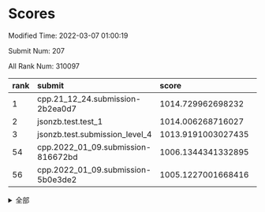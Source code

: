 # Scores

Modified Time: 2022-03-07 01:00:19

Submit Num: 207

All Rank Num: 310097

| rank |               submit               |       score        |       sigma        | pk_num |
| :--- | :--------------------------------- | :----------------- | :----------------- | :----- |
| 1    | cpp.21_12_24.submission-2b2ea0d7   | 1014.729962698232  | 0.8202277469819905 | 5988   |
| 2    | jsonzb.test.test_1                 | 1014.006268716027  | 0.8549134844963634 | 5987   |
| 3    | jsonzb.test.submission_level_4     | 1013.9191003027435 | 0.8137921810439692 | 5992   |
| 54   | cpp.2022_01_09.submission-816672bd | 1006.1344341332895 | 0.7255002987899384 | 5995   |
| 56   | cpp.2022_01_09.submission-5b0e3de2 | 1005.1227001668416 | 0.7173013488166196 | 5994   |


<details>
<summary>全部</summary>

| rank |                 submit                 |       score        |       sigma        | pk_num |
| :--- | :------------------------------------- | :----------------- | :----------------- | :----- |
| 1    | cpp.21_12_24.submission-2b2ea0d7       | 1014.729962698232  | 0.8202277469819905 | 5988   |
| 2    | jsonzb.test.test_1                     | 1014.006268716027  | 0.8549134844963634 | 5987   |
| 3    | jsonzb.test.submission_level_4         | 1013.9191003027435 | 0.8137921810439692 | 5992   |
| 4    | gobigger.level_3.submission_level_3_0  | 1011.3894215267284 | 0.7828455856238983 | 5990   |
| 5    | gobigger.level_3.submission_level_3_31 | 1011.2427775905743 | 0.7446210090378269 | 5994   |
| 6    | gobigger.level_3.submission_level_3_4  | 1011.0875060332063 | 0.7772801213878772 | 5993   |
| 7    | gobigger.level_3.submission_level_3_46 | 1011.0600481171151 | 0.7650046017108684 | 5991   |
| 8    | gobigger.level_3.submission_level_3_45 | 1010.9807302926794 | 0.7759018705282421 | 5989   |
| 9    | gobigger.level_3.submission_level_3_25 | 1010.9407098138806 | 0.7840166296740037 | 5997   |
| 10   | gobigger.level_3.submission_level_3_38 | 1010.7469577745874 | 0.7398574024201334 | 5994   |
| 11   | gobigger.level_3.submission_level_3_34 | 1010.6994216178559 | 0.7518155421006297 | 5990   |
| 12   | gobigger.level_3.submission_level_3_47 | 1010.6668845564033 | 0.7746961931545251 | 5989   |
| 13   | gobigger.level_3.submission_level_3_44 | 1010.6015640450504 | 0.7445161178332994 | 5990   |
| 14   | gobigger.level_3.submission_level_3_27 | 1010.5872635567026 | 0.7597366137756526 | 5990   |
| 15   | gobigger.level_3.submission_level_3_19 | 1010.4304240864803 | 0.7475890681787132 | 5991   |
| 16   | gobigger.level_3.submission_level_3_14 | 1010.3481384308116 | 0.7424342979792662 | 5997   |
| 17   | gobigger.level_3.submission_level_3_48 | 1010.2061639657034 | 0.776811042089619  | 5994   |
| 18   | gobigger.level_3.submission_level_3_43 | 1010.1993573234698 | 0.7710453380054577 | 5992   |
| 19   | gobigger.level_3.submission_level_3_22 | 1010.1288671345314 | 0.758949680761789  | 5987   |
| 20   | gobigger.level_3.submission_level_3_37 | 1010.0296967025823 | 0.7536874513406027 | 5991   |
| 21   | gobigger.level_3.submission_level_3_35 | 1010.0163749201707 | 0.754145133141629  | 5995   |
| 22   | gobigger.level_3.submission_level_3_36 | 1009.9787957641196 | 0.7603025515536233 | 5990   |
| 23   | gobigger.level_3.submission_level_3_21 | 1009.9617594237731 | 0.7828139252380206 | 5991   |
| 24   | gobigger.level_3.submission_level_3_2  | 1009.951167918327  | 0.7507999883932186 | 5996   |
| 25   | gobigger.level_3.submission_level_3_18 | 1009.9331310623718 | 0.7549823421222518 | 5992   |
| 26   | gobigger.level_3.submission_level_3_11 | 1009.7422294807726 | 0.7577262068186805 | 5992   |
| 27   | gobigger.level_3.submission_level_3_41 | 1009.7379154780639 | 0.7482458504985634 | 5989   |
| 28   | gobigger.level_3.submission_level_3_9  | 1009.729897261916  | 0.7633690070364777 | 5990   |
| 29   | gobigger.level_3.submission_level_3_23 | 1009.7176605646097 | 0.7600716463113699 | 5991   |
| 30   | gobigger.level_3.submission_level_3_32 | 1009.6454680786916 | 0.7688757995225728 | 5988   |
| 31   | gobigger.level_3.submission_level_3_7  | 1009.5980314582804 | 0.7417693069167414 | 5996   |
| 32   | gobigger.level_3.submission_level_3_1  | 1009.5676510612918 | 0.7479179282186145 | 5987   |
| 33   | gobigger.level_3.submission_level_3_13 | 1009.5610412958566 | 0.7520956693041408 | 5988   |
| 34   | gobigger.level_3.submission_level_3_29 | 1009.5334481834034 | 0.7529535751531495 | 5996   |
| 35   | gobigger.level_3.submission_level_3_49 | 1009.4649131034253 | 0.7537185668096981 | 5997   |
| 36   | gobigger.level_3.submission_level_3_20 | 1009.4571219731283 | 0.7637259413662184 | 5998   |
| 37   | gobigger.level_3.submission_level_3_8  | 1009.3441525276932 | 0.7294146939342344 | 5989   |
| 38   | gobigger.level_3.submission_level_3_5  | 1009.3131995293492 | 0.7350355751606985 | 5994   |
| 39   | gobigger.level_3.submission_level_3_42 | 1009.2459633335671 | 0.7495378789959855 | 6000   |
| 40   | gobigger.level_3.submission_level_3_15 | 1009.2217799321689 | 0.7574079936575802 | 5989   |
| 41   | gobigger.level_3.submission_level_3_30 | 1009.1838594688538 | 0.7513767367701858 | 5996   |
| 42   | gobigger.level_3.submission_level_3_28 | 1009.1643316377333 | 0.7660394378996043 | 5993   |
| 43   | gobigger.level_3.submission_level_3_26 | 1009.1264175015995 | 0.7394842871734115 | 5997   |
| 44   | gobigger.level_3.submission_level_3_16 | 1008.9615306924585 | 0.7825914474480397 | 5992   |
| 45   | gobigger.level_3.submission_level_3_6  | 1008.8557645429289 | 0.7523775296516143 | 5989   |
| 46   | gobigger.level_3.submission_level_3_24 | 1008.8309434714276 | 0.7476682343726733 | 5993   |
| 47   | gobigger.level_3.submission_level_3_10 | 1008.8307422456305 | 0.7290387494968105 | 5991   |
| 48   | gobigger.level_3.submission_level_3_40 | 1008.7540517570677 | 0.7622909855517586 | 5992   |
| 49   | gobigger.level_3.submission_level_3_17 | 1008.5783889249855 | 0.7405910981344657 | 5993   |
| 50   | gobigger.level_3.submission_level_3_39 | 1008.5591310790319 | 0.7636953200577447 | 5996   |
| 51   | gobigger.level_3.submission_level_3_12 | 1008.5524843948475 | 0.7288821179482111 | 5996   |
| 52   | gobigger.level_3.submission_level_3_33 | 1008.1790534702155 | 0.7358722801395928 | 5990   |
| 53   | gobigger.level_3.submission_level_3_3  | 1007.9198496338784 | 0.738625978819396  | 5986   |
| 54   | cpp.2022_01_09.submission-816672bd     | 1006.1344341332895 | 0.7255002987899384 | 5995   |
| 55   | gobigger.level_1.submission_level_1_36 | 1005.4435872835264 | 0.7342951778449118 | 5992   |
| 56   | cpp.2022_01_09.submission-5b0e3de2     | 1005.1227001668416 | 0.7173013488166196 | 5994   |
| 57   | gobigger.level_1.submission_level_1_4  | 1004.851986554249  | 0.7270148028386387 | 5990   |
| 58   | gobigger.level_1.submission_level_1_12 | 1004.5100000735096 | 0.7153244478620323 | 5989   |
| 59   | gobigger.level_1.submission_level_1_34 | 1004.5054303110289 | 0.7209383424765416 | 5993   |
| 60   | gobigger.level_1.submission_level_1_22 | 1004.491731524536  | 0.7075830117425481 | 5987   |
| 61   | gobigger.level_1.submission_level_1_39 | 1004.403738538407  | 0.7123165224539466 | 5997   |
| 62   | gobigger.level_1.submission_level_1_3  | 1004.3908929552118 | 0.7297877057762509 | 5993   |
| 63   | gobigger.level_1.submission_level_1_9  | 1004.3763029770944 | 0.7118451416083645 | 5990   |
| 64   | gobigger.level_1.submission_level_1_48 | 1004.2551519698277 | 0.7208178825659146 | 5997   |
| 65   | gobigger.level_1.submission_level_1_32 | 1004.1496194622965 | 0.7272054295989432 | 5992   |
| 66   | gobigger.level_1.submission_level_1_37 | 1004.0130065837337 | 0.7275281330498674 | 5995   |
| 67   | gobigger.level_1.submission_level_1_10 | 1003.8497957822565 | 0.7149336856099009 | 5996   |
| 68   | gobigger.level_1.submission_level_1_41 | 1003.8435254713316 | 0.7154789664963909 | 5989   |
| 69   | gobigger.level_1.submission_level_1_24 | 1003.8121089571481 | 0.7120809360093546 | 5997   |
| 70   | gobigger.level_1.submission_level_1_49 | 1003.7939203966693 | 0.7089616174774945 | 5987   |
| 71   | gobigger.level_1.submission_level_1_25 | 1003.7358505297766 | 0.7201874786130739 | 5992   |
| 72   | gobigger.level_1.submission_level_1_46 | 1003.6189297026965 | 0.7074673275994947 | 5989   |
| 73   | gobigger.level_1.submission_level_1_28 | 1003.4721459551937 | 0.7116077800782209 | 5995   |
| 74   | gobigger.level_1.submission_level_1_38 | 1003.4657064235364 | 0.7158137361764494 | 5993   |
| 75   | gobigger.level_1.submission_level_1_2  | 1003.4656907191101 | 0.7188862612976021 | 5993   |
| 76   | gobigger.level_1.submission_level_1_14 | 1003.4585019871059 | 0.7168639840412071 | 5990   |
| 77   | gobigger.level_1.submission_level_1_35 | 1003.401498772776  | 0.7201178174867959 | 5993   |
| 78   | gobigger.level_1.submission_level_1_20 | 1003.3926509705271 | 0.7129355772978707 | 5993   |
| 79   | gobigger.level_1.submission_level_1_11 | 1003.3054923399066 | 0.7236205419741855 | 5986   |
| 80   | gobigger.level_1.submission_level_1_5  | 1003.243302059003  | 0.7207333813191554 | 5993   |
| 81   | gobigger.level_1.submission_level_1_6  | 1003.2189257432639 | 0.71784257415033   | 5997   |
| 82   | gobigger.level_1.submission_level_1_27 | 1003.2024424850952 | 0.718850925764676  | 5991   |
| 83   | gobigger.level_1.submission_level_1_42 | 1003.1473945646736 | 0.709127266130155  | 5997   |
| 84   | gobigger.level_1.submission_level_1_33 | 1003.0969968918654 | 0.7176602174090596 | 5991   |
| 85   | gobigger.level_1.submission_level_1_29 | 1003.0710931856505 | 0.7038067736947154 | 5996   |
| 86   | gobigger.level_1.submission_level_1_43 | 1002.9801967102076 | 0.7203941216795686 | 5985   |
| 87   | gobigger.level_1.submission_level_1_16 | 1002.939404402475  | 0.7201401432178194 | 5991   |
| 88   | gobigger.level_1.submission_level_1_1  | 1002.9374626182283 | 0.718310410332224  | 5992   |
| 89   | gobigger.level_1.submission_level_1_44 | 1002.9262892010752 | 0.7083409473119795 | 5989   |
| 90   | gobigger.level_1.submission_level_1_45 | 1002.860601995414  | 0.7141483378608345 | 5990   |
| 91   | gobigger.level_1.submission_level_1_0  | 1002.8528263409142 | 0.7220489866747928 | 5994   |
| 92   | gobigger.level_1.submission_level_1_15 | 1002.8525107003827 | 0.7112554263139882 | 5994   |
| 93   | gobigger.level_1.submission_level_1_19 | 1002.7755715035952 | 0.7057622373291215 | 5998   |
| 94   | gobigger.level_1.submission_level_1_21 | 1002.7589151430105 | 0.7141725044140493 | 5989   |
| 95   | gobigger.level_1.submission_level_1_13 | 1002.6591927892016 | 0.721887358456982  | 5990   |
| 96   | gobigger.level_1.submission_level_1_23 | 1002.6547481716339 | 0.7193098300671269 | 5996   |
| 97   | gobigger.level_1.submission_level_1_18 | 1002.6547150501877 | 0.7176366812390395 | 5993   |
| 98   | gobigger.level_1.submission_level_1_47 | 1002.5622931340437 | 0.7074318493381072 | 5993   |
| 99   | gobigger.level_1.submission_level_1_8  | 1002.5251336588334 | 0.7173005624572404 | 5995   |
| 100  | gobigger.level_1.submission_level_1_31 | 1002.5174739406426 | 0.7192796254200547 | 5991   |
| 101  | gobigger.level_1.submission_level_1_30 | 1002.478037412814  | 0.719714616601133  | 5996   |
| 102  | gobigger.level_1.submission_level_1_7  | 1002.3721563590278 | 0.7143421740600995 | 5994   |
| 103  | gobigger.level_1.submission_level_1_40 | 1001.7724258452607 | 0.7205878673228395 | 5992   |
| 104  | gobigger.level_1.submission_level_1_17 | 1001.746272153918  | 0.7100840519617421 | 5989   |
| 105  | gobigger.level_1.submission_level_1_26 | 1000.5717501537355 | 0.7134051537288473 | 5994   |
| 106  | gobigger.random.submission_random_42   | 997.2601005005866  | 0.7075187081564668 | 5991   |
| 107  | gobigger.random.submission_random_13   | 997.1889788557744  | 0.7034701023228318 | 5985   |
| 108  | gobigger.random.submission_random_1    | 997.1532207914411  | 0.7047268112724743 | 5990   |
| 109  | gobigger.random.submission_random_43   | 996.8080465430917  | 0.7068885748064792 | 5995   |
| 110  | gobigger.random.submission_random_39   | 996.748545383312   | 0.7149909053267713 | 5991   |
| 111  | gobigger.random.submission_random_25   | 996.7389809956514  | 0.7079759826251464 | 5992   |
| 112  | gobigger.random.submission_random_40   | 996.7368953531001  | 0.7017450456588178 | 5991   |
| 113  | gobigger.random.submission_random_35   | 996.6908336468268  | 0.6995230657039039 | 5992   |
| 114  | gobigger.random.submission_random_28   | 996.6731007998369  | 0.7027317859983475 | 5994   |
| 115  | gobigger.random.submission_random_44   | 996.6490605077843  | 0.7047635222398799 | 5991   |
| 116  | gobigger.random.submission_random_10   | 996.6142718688844  | 0.712306637910692  | 5992   |
| 117  | gobigger.random.submission_random_38   | 996.6019929923024  | 0.7075057113012491 | 5994   |
| 118  | gobigger.random.submission_random_37   | 996.5297937983158  | 0.7134001676338223 | 5993   |
| 119  | gobigger.random.submission_random_36   | 996.4827605512903  | 0.7143920983150579 | 5996   |
| 120  | gobigger.random.submission_random_6    | 996.447650204367   | 0.7032218856763104 | 5993   |
| 121  | gobigger.random.submission_random_4    | 996.4324065219432  | 0.7045669856218298 | 5991   |
| 122  | gobigger.random.submission_random_26   | 996.4203682344813  | 0.7023819083629065 | 5995   |
| 123  | gobigger.random.submission_random_33   | 996.3244464884906  | 0.7092761011207327 | 5989   |
| 124  | gobigger.random.submission_random_9    | 996.2976885178791  | 0.7149915681831732 | 5995   |
| 125  | gobigger.random.submission_random_49   | 996.1417844224852  | 0.7102820588982404 | 5993   |
| 126  | gobigger.random.submission_random_15   | 996.1147807242274  | 0.7160563392563893 | 5989   |
| 127  | gobigger.random.submission_random_48   | 996.0581658951241  | 0.7031542565955856 | 5992   |
| 128  | gobigger.random.submission_random_19   | 995.982132513947   | 0.7055869758986764 | 5996   |
| 129  | gobigger.random.submission_random_32   | 995.893769286546   | 0.7180173617639997 | 5991   |
| 130  | gobigger.random.submission_random_21   | 995.8147696407362  | 0.7069536952262835 | 5991   |
| 131  | gobigger.random.submission_random_34   | 995.799459797182   | 0.7136652836264014 | 5993   |
| 132  | gobigger.random.submission_random_3    | 995.7952082780531  | 0.701496894281785  | 5995   |
| 133  | gobigger.random.submission_random_0    | 995.7580013594281  | 0.7100777752043084 | 5994   |
| 134  | gobigger.random.submission_random_41   | 995.7566853330094  | 0.7137607291340289 | 5990   |
| 135  | gobigger.random.submission_random_16   | 995.6905194543918  | 0.7070638540883121 | 5995   |
| 136  | gobigger.random.submission_random_14   | 995.6148656286432  | 0.702835285439108  | 5989   |
| 137  | gobigger.random.submission_random_2    | 995.6107137422181  | 0.7088413950653791 | 5997   |
| 138  | gobigger.random.submission_random_46   | 995.5884413035088  | 0.7112589426976275 | 5992   |
| 139  | gobigger.random.submission_random_8    | 995.5704220461266  | 0.7054640380735124 | 5991   |
| 140  | gobigger.random.submission_random_45   | 995.5237652046275  | 0.7222877960076791 | 5988   |
| 141  | gobigger.random.submission_random_11   | 995.5065790147926  | 0.7227040003830857 | 5987   |
| 142  | gobigger.random.submission_random_20   | 995.4803658615466  | 0.7125510943640835 | 5994   |
| 143  | gobigger.random.submission_random_24   | 995.4658834665705  | 0.6989481277868206 | 5995   |
| 144  | gobigger.random.submission_random_27   | 995.4652971865206  | 0.7181763223338822 | 5995   |
| 145  | gobigger.random.submission_random_22   | 995.4621882064254  | 0.7192151420514189 | 5991   |
| 146  | gobigger.random.submission_random_12   | 995.3040544853768  | 0.6916687229306951 | 5993   |
| 147  | gobigger.random.submission_random_18   | 995.2664568163979  | 0.7048028356752405 | 5996   |
| 148  | gobigger.random.submission_random_23   | 995.2049814856952  | 0.7121622893441286 | 5996   |
| 149  | gobigger.random.submission_random_7    | 995.101446354238   | 0.7319122627508858 | 5985   |
| 150  | gobigger.random.submission_random_5    | 995.0978465753848  | 0.7290632790074572 | 5996   |
| 151  | gobigger.random.submission_random_17   | 995.0975074704764  | 0.7101027030803015 | 5993   |
| 152  | gobigger.random.submission_random_29   | 995.0574978861076  | 0.7269029613612991 | 5990   |
| 153  | gobigger.random.submission_random_30   | 994.8032929767186  | 0.7393154283852463 | 5994   |
| 154  | gobigger.random.submission_random_31   | 994.6733379609695  | 0.7126420413579866 | 5988   |
| 155  | gobigger.random.submission_random_47   | 994.4515458555392  | 0.7225787626081509 | 5992   |
| 156  | gobigger.level_2.submission_level_2_41 | 994.3895811993833  | 0.7196536981943144 | 5995   |
| 157  | gobigger.level_2.submission_level_2_14 | 994.2241848464972  | 0.7393850998560862 | 5993   |
| 158  | gobigger.level_2.submission_level_2_24 | 994.0322903845744  | 0.7343733789355056 | 5990   |
| 159  | gobigger.level_2.submission_level_2_22 | 993.6333391165088  | 0.7486667968782008 | 5990   |
| 160  | gobigger.level_2.submission_level_2_46 | 993.4034621628526  | 0.7273164915303945 | 5993   |
| 161  | gobigger.level_2.submission_level_2_3  | 993.3160587930032  | 0.7251217247159318 | 5990   |
| 162  | gobigger.level_2.submission_level_2_21 | 993.2081394673152  | 0.7314812511663358 | 5989   |
| 163  | gobigger.level_2.submission_level_2_44 | 993.1605900082805  | 0.7351288326752039 | 5992   |
| 164  | gobigger.level_2.submission_level_2_19 | 993.1495297263375  | 0.7325894713727813 | 5997   |
| 165  | gobigger.level_2.submission_level_2_9  | 993.1145685792942  | 0.7375307715804544 | 5995   |
| 166  | gobigger.level_2.submission_level_2_34 | 993.06572912778    | 0.73144466441136   | 5993   |
| 167  | gobigger.level_2.submission_level_2_23 | 993.0295102687214  | 0.752778115195462  | 5994   |
| 168  | gobigger.level_2.submission_level_2_49 | 993.0249831005699  | 0.7183932181258168 | 5990   |
| 169  | gobigger.level_2.submission_level_2_6  | 992.990272800887   | 0.7190385348468005 | 5998   |
| 170  | gobigger.level_2.submission_level_2_20 | 992.9821041973444  | 0.7539982421978854 | 5990   |
| 171  | gobigger.level_2.submission_level_2_4  | 992.7309093598138  | 0.742483769911699  | 5990   |
| 172  | gobigger.level_2.submission_level_2_13 | 992.6821456573681  | 0.7433706330950246 | 5993   |
| 173  | gobigger.level_2.submission_level_2_7  | 992.6370865623259  | 0.7401412493111327 | 5994   |
| 174  | gobigger.level_2.submission_level_2_47 | 992.6101371404204  | 0.7388669372435177 | 5991   |
| 175  | gobigger.level_2.submission_level_2_2  | 992.5752752124531  | 0.7299788065852914 | 5994   |
| 176  | gobigger.level_2.submission_level_2_32 | 992.3544672161097  | 0.7528979755841342 | 5993   |
| 177  | gobigger.level_2.submission_level_2_15 | 992.3478633632823  | 0.7519795171296374 | 5995   |
| 178  | gobigger.level_2.submission_level_2_30 | 992.283211657652   | 0.7433748014538352 | 5995   |
| 179  | gobigger.level_2.submission_level_2_39 | 992.2448129914121  | 0.7563506901619628 | 5990   |
| 180  | gobigger.level_2.submission_level_2_27 | 992.2140383756281  | 0.7335681079928319 | 5993   |
| 181  | gobigger.level_2.submission_level_2_37 | 992.180474388135   | 0.7395352627425331 | 5991   |
| 182  | gobigger.level_2.submission_level_2_10 | 992.1667614578855  | 0.7509100889123913 | 5988   |
| 183  | gobigger.level_2.submission_level_2_25 | 992.1663335448299  | 0.7459421426862696 | 5996   |
| 184  | gobigger.level_2.submission_level_2_12 | 992.1136499040707  | 0.7306736711746779 | 5992   |
| 185  | gobigger.level_2.submission_level_2_42 | 992.0847339902618  | 0.7579009551914713 | 5993   |
| 186  | gobigger.level_2.submission_level_2_11 | 992.0096683032607  | 0.7450141125591954 | 5991   |
| 187  | gobigger.level_2.submission_level_2_1  | 991.9332045125661  | 0.7414794401951784 | 5994   |
| 188  | gobigger.level_2.submission_level_2_40 | 991.9007488593282  | 0.746771940847591  | 5997   |
| 189  | gobigger.level_2.submission_level_2_18 | 991.8728490088155  | 0.7569525469839462 | 5991   |
| 190  | gobigger.level_2.submission_level_2_38 | 991.7634889814882  | 0.7532367228337825 | 5990   |
| 191  | gobigger.level_2.submission_level_2_29 | 991.6785032376457  | 0.736218243031226  | 5992   |
| 192  | gobigger.level_2.submission_level_2_16 | 991.6724600583195  | 0.7506432224956894 | 5992   |
| 193  | gobigger.level_2.submission_level_2_36 | 991.6650177204883  | 0.7416844447156602 | 5988   |
| 194  | gobigger.level_2.submission_level_2_48 | 991.6567982518411  | 0.7454765022761387 | 5991   |
| 195  | gobigger.level_2.submission_level_2_33 | 991.5542942370616  | 0.7450920206389934 | 5995   |
| 196  | gobigger.level_2.submission_level_2_45 | 991.3211640044769  | 0.7577334490524683 | 5991   |
| 197  | gobigger.level_2.submission_level_2_43 | 991.271534819663   | 0.751191741621359  | 5988   |
| 198  | gobigger.level_2.submission_level_2_5  | 991.2514738358573  | 0.749586253513349  | 5993   |
| 199  | gobigger.level_2.submission_level_2_8  | 991.1813496707958  | 0.7508019240770105 | 5988   |
| 200  | gobigger.level_2.submission_level_2_31 | 991.1297446267671  | 0.7461826566210354 | 5988   |
| 201  | gobigger.level_2.submission_level_2_0  | 990.9429350792898  | 0.7666231779060084 | 5996   |
| 202  | gobigger.level_2.submission_level_2_26 | 990.8090042438246  | 0.7532195685376234 | 5995   |
| 203  | gobigger.level_2.submission_level_2_17 | 990.5339282783311  | 0.7421480536276859 | 5990   |
| 204  | gobigger.level_2.submission_level_2_35 | 989.9050381529507  | 0.759268449492443  | 5992   |
| 205  | gobigger.level_2.submission_level_2_28 | 988.7014850420687  | 0.796754098947947  | 5989   |
| 206  | gobigger.none.submission_none_1        | 979.2609655014725  | 1.2946868405747913 | 5996   |
| 207  | gobigger.none.submission_none_0        | 975.9484147784913  | 1.4922866334264644 | 5991   |

</details>